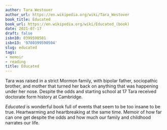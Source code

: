 ```yaml
---
author: Tara Westover
author_url: https://en.wikipedia.org/wiki/Tara_Westover
book_title: Educated
book_url: https://en.wikipedia.org/wiki/Educated_(book)
date: 2021-07-17
draft: false
isbn10: 0399590501
isbn13: '9780399590504'
slug: educated
tags:
- memoir
- reading
title: Educated
---
```


Tara was raised in a strict Mormon family, with bipolar father,
sociopathic brother, and mother that turned her back on anything that
was happening under her nose. Despite the odds and starting school
at 17 Tara received doctorate form history at Cambridge.

_Educated_ is wonderful book full of events that seem to be too
insane to be true. Heartwarming and heartbreaking at the same time.
Memoir of how far can one get despite the odds and how much our
family and childhood narrates our life.

